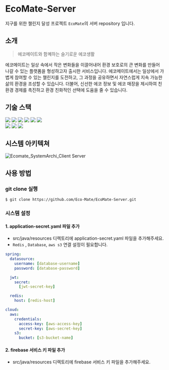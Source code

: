 # EcoMate-Server
지구를 위한 챌린지 달성 프로젝트 `EcoMate`의 서버 repository 입니다.
## 소개
> 에코메이트와 함꼐하는 슬기로운 에코생활

에코메이트는 일상 속에서 작은 변화들을 이끌어내어 환경 보호로의 큰 변화를 만들어 나갈 수 있는 플랫폼을 형성하고자 출시한 서비스입니다.
에코메이트에서는 일상에서 가볍게 참여할 수 있는 챌린지를 도전하고, 그 과정을 공유하면서 자연스럽게 지속 가능한 삶의 환경을 조성할 수 있습니다. 더불어, 신선한 에코 정보 및 에코 매장을 제시하여 친환경 경제를 촉진하고 환경 친화적인 선택에 도움을 줄 수 있습니다.

## 기술 스택

<img src="https://img.shields.io/badge/Java-ED8B00?style=for-the-badge&logo=openjdk&logoColor=white"> <img src="https://img.shields.io/badge/springboot-6DB33F?style=for-the-badge&logo=springboot&logoColor=white"> 
<img src="https://img.shields.io/badge/redis-%23DD0031.svg?&style=for-the-badge&logo=redis&logoColor=white"> <img src="https://img.shields.io/badge/docker-%230db7ed.svg?style=for-the-badge&logo=docker&logoColor=white"> <img src="https://img.shields.io/badge/Firebase-039BE5?style=for-the-badge&logo=Firebase&logoColor=white"> <img src="https://img.shields.io/badge/mysql-4479A1?style=for-the-badge&logo=mysql&logoColor=white">
<br> 
<img src="https://camo.githubusercontent.com/d6d861dc69e0277b662c1eacfe7fe080392eec62c36905dad5ea61c1eacee200/68747470733a2f2f696d672e736869656c64732e696f2f62616467652f616d617a6f6e205244532d3532374646463f7374796c653d666f722d7468652d6261646765266c6f676f3d416d617a6f6e20524453266c6f676f436f6c6f723d7768697465"> <img src="https://camo.githubusercontent.com/ba50edb9b0efa845ea660bf50a4789f31ad4205ee50cbd05900ec0dff33547d8/68747470733a2f2f696d672e736869656c64732e696f2f62616467652f616d617a6f6e2532306563322d4646393930303f7374796c653d666f722d7468652d6261646765266c6f676f3d616d617a6f6e656332266c6f676f436f6c6f723d7768697465"> <img src="https://camo.githubusercontent.com/377d5e4b9f991e91fe343b09bb2a4c632e8f9650d9698cdeaed0be046a67790c/68747470733a2f2f696d672e736869656c64732e696f2f62616467652f616d617a6f6e25323073332d3536394133313f7374796c653d666f722d7468652d6261646765266c6f676f3d616d617a6f6e7333266c6f676f436f6c6f723d7768697465">

## 시스템 아키텍쳐
![Ecomate_SystemArchi_Client Server](https://github.com/Eco-Mate/.github/assets/75007765/6d28c739-8457-48ca-82f6-7edf9b11c09e)


## 사용 방법

### git clone 실행
```shell
$ git clone https://github.com/Eco-Mate/EcoMate-Server.git
```

### 시스템 설정

#### 1. application-secret.yaml 파일 추가
- src/java/resources 디렉토리에 application-secret.yaml 파일을 추가해주세요.
- `Redis` , `Database`, `aws s3` 연결 설정이 필요합니다.
```yaml
spring:
  datasource:
    username: [database-username]
    password: [database-password]

  jwt:
    secret:
      [jwt-secret-key]

  redis:
    host: [redis-host]

cloud:
  aws:
    credentials:
      access-key: [aws-access-key]
      secret-key: [aws-secret-key]
    s3:
      bucket: [s3-bucket-name]
```

#### 2. firebase 서비스 키 파일 추가
- src/java/resources 디렉토리에 firebase 서비스 키 파일을 추가해주세요.

